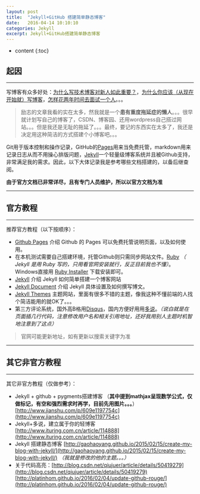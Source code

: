 ```yaml
---
layout: post
title:  "Jekyll+GitHub 搭建简单静态博客"
date:   2016-04-14 10:10:10
categories: Jekyll
excerpt: Jekyll+GitHub搭建简单静态博客
---
```


* content
{:toc}

## 起因
---

写博客有众多好处：[为什么写技术博客对新人如此重要？](http://blog.csdn.net/oiio/article/details/6913156)，[为什么你应该（从现在开始就）写博客](http://mindhacks.cn/2009/02/15/why-you-should-start-blogging-now/)，[怎样花两年时间去面试一个人](http://mindhacks.cn/2011/11/04/how-to-interview-a-person-for-two-years/)。。。

>励志的文章我看的实在太多，然我就是一个**患有重度拖延症的懒人**。。。很早就计划写自己的博客了，CSDN、博客园、还用wordpress自己搭过网站。。。但是我还是无耻的拖延了。。。最终，要记的东西实在太多了，我还是决定用这种简洁的方式搭建个小博客吧。。。

Git用于版本控制和操作记录，GitHub的[Pages](https://pages.github.com/)用来当免费托管，markdown用来记录日志从而不用操心排版问题，[Jekyll](http://jekyll.bootcss.com/)一个轻量级博客系统并且被Github支持，非常满足我的需求。因此，以下大体记录我是参考哪些文档搭建的，以备后继查阅。

**由于官方文档已非常详尽，且有专门人员维护，所以以官方文档为准**

---

## 官方教程
---

推荐官方教程（以下按顺序）：

* [Github Pages](https://pages.github.com/) 介绍 Github 的 Pages 可以免费托管说明页面，以及如何使用。
* 在本机测试需要自己搭建环境，托管Github则只需同步网站文件。[Ruby](https://www.ruby-lang.org) *（ Jekyll 是用 Ruby 写的，只用看官网安装就行，反正目前我也不懂）*。Windows直接用 [Ruby Installer](http://rubyinstaller.org/)  下载安装即可。
* [Jekyll](http://jekyll.bootcss.com/) 介绍 Jekyll 如何简单搭建一个博客网站
* [Jekyll Document](http://jekyll.bootcss.com/docs/home/) 介绍 Jekyll 具体设置及如何撰写博文。
* [Jekyll Themes](http://jekyllthemes.org/) 主题网站，里面有很多不错的主题，像我这种不懂前端的人找个简洁能用的就OK了。。。
* 第三方评论系统，国外高B格用[Disqus](https://disqus.com)，国内方便好用用[多说](http://duoshuo.com/)。*（说白就是在页面插几行代码，注意修改用户名和相关引用地址，还好我用别人主题时机智地注意到了这点）*

>官网可能更新地址，如有更新以搜索关键字为准

---

## 其它非官方教程
---

其它非官方教程（仅做参考）：

* Jekyll + github + pygments搭建博客 （**其中提到mathjax呈现数学公式，仅做标记，有空和强烈需求时再学，目前先用图片。。。**）[http://www.jianshu.com/p/609e1197754c](http://www.jianshu.com/p/609e1197754c)
* Jekyll+多说，建立属于你的轻博客 [http://www.ituring.com.cn/article/114888](http://www.ituring.com.cn/article/114888)
* Jekyll 搭建静态博客 [http://gaohaoyang.github.io/2015/02/15/create-my-blog-with-jekyll/](http://gaohaoyang.github.io/2015/02/15/create-my-blog-with-jekyll/) *（我就是修改的他的主题。。。）*
* 关于代码高亮：[http://blog.csdn.net/qiujuer/article/details/50419279](http://blog.csdn.net/qiujuer/article/details/50419279)  [http://platinhom.github.io/2016/02/04/update-github-rouge/](http://platinhom.github.io/2016/02/04/update-github-rouge/)